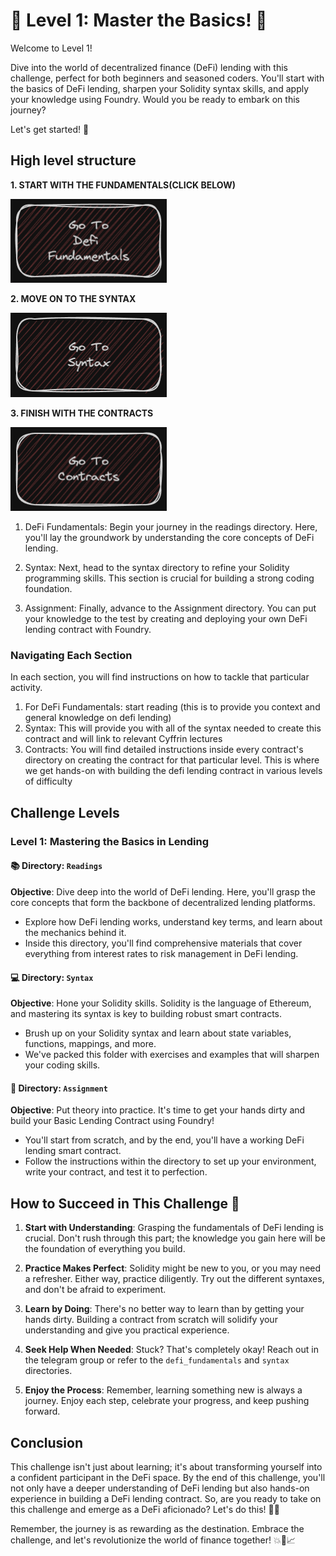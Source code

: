 # 🚀 Level 1: Master the Basics! 🌟
Welcome to Level 1!
 
Dive into the world of decentralized finance (DeFi) lending with this challenge, perfect for both beginners and seasoned coders. You'll start with the basics of DeFi lending, sharpen your Solidity syntax skills, and apply your knowledge using Foundry. Would you be ready to embark on this journey? 

Let's get started! 💪

## High level structure
**1. START WITH THE FUNDAMENTALS(CLICK BELOW)**

[<img alt="start here" width="250px" src="../images/defi_fundamentals.png" />](./Assignment/DeFi_Guide.md)

**2. MOVE ON TO THE SYNTAX**

[<img alt="start here" width="250px" src="../images/syntax.png" />](./Assignment/Syntax.md)

**3. FINISH WITH THE CONTRACTS**

[<img alt="start here" width="250px" src="../images/contracts.png" />](./Assignment/Readme.md)

1. DeFi Fundamentals: Begin your journey in the readings directory. Here, you'll lay the groundwork by understanding the core concepts of DeFi lending.

2. Syntax: Next, head to the syntax directory to refine your Solidity programming skills. This section is crucial for building a strong coding foundation.

3. Assignment: Finally, advance to the Assignment directory. You can put your knowledge to the test by creating and deploying your own DeFi lending contract with Foundry.

### Navigating Each Section
In each section, you will find instructions on how to tackle that particular activity.

1. For DeFi Fundamentals: start reading (this is to provide you context and general knowledge on defi lending)
2. Syntax: This will provide you with all of the syntax needed to create this contract and will link to relevant Cyffrin lectures
3. Contracts: You will find detailed instructions inside every contract's directory on creating the contract for that particular level. This is where we get hands-on with building the defi lending contract in various levels of difficulty

## Challenge Levels

### Level 1: Mastering the Basics in Lending

#### 📚 Directory: `Readings`
**Objective**: Dive deep into the world of DeFi lending. Here, you'll grasp the core concepts that form the backbone of decentralized lending platforms.
- Explore how DeFi lending works, understand key terms, and learn about the mechanics behind it.
- Inside this directory, you'll find comprehensive materials that cover everything from interest rates to risk management in DeFi lending.

#### 💻 Directory: `Syntax`
**Objective**: Hone your Solidity skills. Solidity is the language of Ethereum, and mastering its syntax is key to building robust smart contracts.
- Brush up on your Solidity syntax and learn about state variables, functions, mappings, and more.
- We've packed this folder with exercises and examples that will sharpen your coding skills. 

#### 🔧 Directory: `Assignment`
**Objective**: Put theory into practice. It's time to get your hands dirty and build your Basic Lending Contract using Foundry!
- You'll start from scratch, and by the end, you'll have a working DeFi lending smart contract.
- Follow the instructions within the directory to set up your environment, write your contract, and test it to perfection.

## How to Succeed in This Challenge 🌟

1. **Start with Understanding**: Grasping the fundamentals of DeFi lending is crucial. Don't rush through this part; the knowledge you gain here will be the foundation of everything you build.

2. **Practice Makes Perfect**: Solidity might be new to you, or you may need a refresher. Either way, practice diligently. Try out the different syntaxes, and don't be afraid to experiment.

3. **Learn by Doing**: There's no better way to learn than by getting your hands dirty. Building a contract from scratch will solidify your understanding and give you practical experience.

4. **Seek Help When Needed**: Stuck? That's completely okay! Reach out in the telegram group or refer to the `defi_fundamentals` and `syntax` directories.

5. **Enjoy the Process**: Remember, learning something new is always a journey. Enjoy each step, celebrate your progress, and keep pushing forward.

## Conclusion

This challenge isn't just about learning; it's about transforming yourself into a confident participant in the DeFi space. By the end of this challenge, you'll not only have a deeper understanding of DeFi lending but also hands-on experience in building a DeFi lending contract. So, are you ready to take on this challenge and emerge as a DeFi aficionado? Let's do this! 🚀🌟

Remember, the journey is as rewarding as the destination. Embrace the challenge, and let's revolutionize the world of finance together! 💥💼📈
